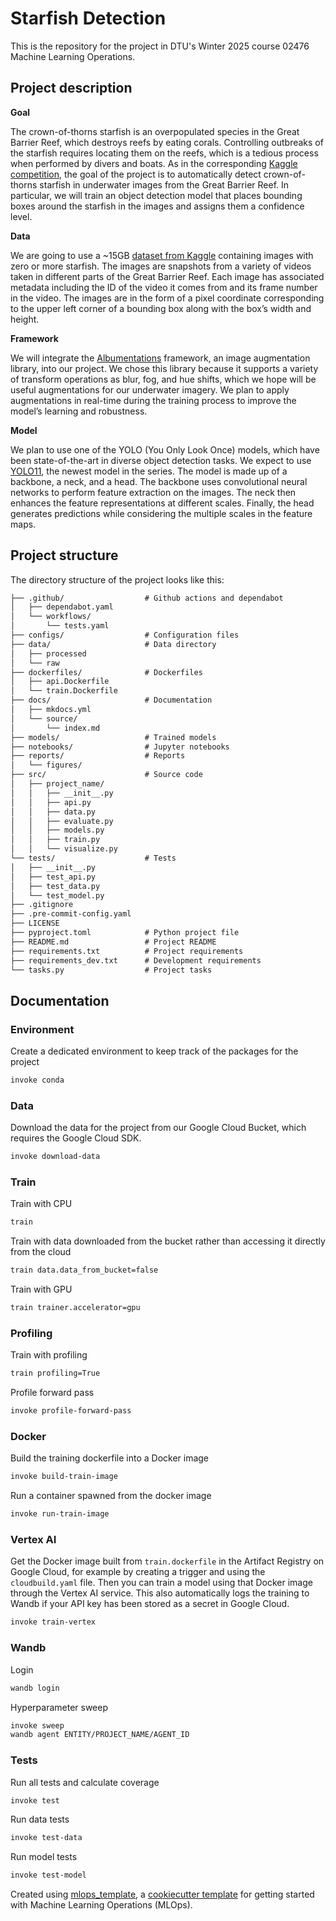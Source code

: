 # Starfish Detection
This is the repository for the project in DTU's Winter 2025 course 02476 Machine Learning Operations.

## Project description

**Goal**

The crown-of-thorns starfish is an overpopulated species in the Great Barrier Reef, which destroys reefs by eating corals. Controlling outbreaks of the starfish requires locating them on the reefs, which is a tedious process when performed by divers and boats. As in the corresponding [Kaggle competition](https://www.kaggle.com/competitions/tensorflow-great-barrier-reef/overview), the goal of the project is to automatically detect crown-of-thorns starfish in underwater images from the Great Barrier Reef. In particular, we will train an object detection model that places bounding boxes around the starfish in the images and assigns them a confidence level.

**Data**

We are going to use a ~15GB [dataset from Kaggle](https://www.kaggle.com/competitions/tensorflow-great-barrier-reef/data) containing images with zero or more starfish. The images are snapshots from a variety of videos taken in different parts of the Great Barrier Reef. Each image has associated metadata including the ID of the video it comes from and its frame number in the video. The images are in the form of a pixel coordinate corresponding to the upper left corner of a bounding box along with the box’s width and height.

**Framework**

We will integrate the [Albumentations](https://albumentations.ai) framework, an image augmentation library, into our project. We chose this library because it supports a variety of transform operations as blur, fog, and hue shifts, which we hope will be useful augmentations for our underwater imagery. We plan to apply augmentations in real-time during the training process to improve the model’s learning and robustness.

**Model**

We plan to use one of the YOLO (You Only Look Once) models, which have been state-of-the-art in diverse object detection tasks. We expect to use [YOLO11](https://docs.ultralytics.com/models/yolo11/#citations-and-acknowledgements), the newest model in the series. The model is made up of a backbone, a neck, and a head. The backbone uses convolutional neural networks to perform feature extraction on the images. The neck then enhances the feature representations at different scales. Finally, the head generates predictions while considering the multiple scales in the feature maps.


## Project structure

The directory structure of the project looks like this:
```txt
├── .github/                  # Github actions and dependabot
│   ├── dependabot.yaml
│   └── workflows/
│       └── tests.yaml
├── configs/                  # Configuration files
├── data/                     # Data directory
│   ├── processed
│   └── raw
├── dockerfiles/              # Dockerfiles
│   ├── api.Dockerfile
│   └── train.Dockerfile
├── docs/                     # Documentation
│   ├── mkdocs.yml
│   └── source/
│       └── index.md
├── models/                   # Trained models
├── notebooks/                # Jupyter notebooks
├── reports/                  # Reports
│   └── figures/
├── src/                      # Source code
│   ├── project_name/
│   │   ├── __init__.py
│   │   ├── api.py
│   │   ├── data.py
│   │   ├── evaluate.py
│   │   ├── models.py
│   │   ├── train.py
│   │   └── visualize.py
└── tests/                    # Tests
│   ├── __init__.py
│   ├── test_api.py
│   ├── test_data.py
│   └── test_model.py
├── .gitignore
├── .pre-commit-config.yaml
├── LICENSE
├── pyproject.toml            # Python project file
├── README.md                 # Project README
├── requirements.txt          # Project requirements
├── requirements_dev.txt      # Development requirements
└── tasks.py                  # Project tasks
```

## Documentation
### Environment
Create a dedicated environment to keep track of the packages for the project
```bash
invoke conda
```

### Data
Download the data for the project from our Google Cloud Bucket, which requires the Google Cloud SDK.
```bash
invoke download-data
```

### Train
Train with CPU
```bash
train
```
Train with data downloaded from the bucket rather than accessing it directly from the cloud
```bash
train data.data_from_bucket=false
```
Train with GPU
```bash
train trainer.accelerator=gpu
```

### Profiling
Train with profiling
```bash
train profiling=True
```
Profile forward pass
```bash
invoke profile-forward-pass
```

### Docker
Build the training dockerfile into a Docker image
```bash
invoke build-train-image
```
Run a container spawned from the docker image
```bash
invoke run-train-image
```

### Vertex AI
Get the Docker image built from `train.dockerfile` in the Artifact Registry on Google Cloud, for example by creating a trigger and using the `cloudbuild.yaml` file. Then you can train a model using that Docker image through the Vertex AI service. This also automatically logs the training to Wandb if your API key has been stored as a secret in Google Cloud.
```bash
invoke train-vertex
```

### Wandb
Login
```bash
wandb login
```
Hyperparameter sweep
```bash
invoke sweep
wandb agent ENTITY/PROJECT_NAME/AGENT_ID
```

### Tests
Run all tests and calculate coverage
```bash
invoke test
```
Run data tests
```bash
invoke test-data
```
Run model tests
```bash
invoke test-model
```

Created using [mlops_template](https://github.com/SkafteNicki/mlops_template),
a [cookiecutter template](https://github.com/cookiecutter/cookiecutter) for getting
started with Machine Learning Operations (MLOps).
